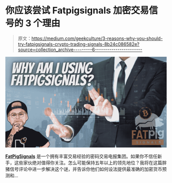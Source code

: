 # 你应该尝试 Fatpigsignals 加密交易信号的 3 个理由

> 原文：<https://medium.com/geekculture/3-reasons-why-you-should-try-fatpigsignals-crypto-trading-signals-8b24c086582e?source=collection_archive---------6----------------------->

![](img/5c163672bed5f4b1808242d01d833d12.png)

[**FatPigSignals**](https://www.fatpigsignals.com/) 是一个拥有丰富交易经验的密码交易电报集团。如果你不信任新手，这些家伙绝对值得你关注。怎么可能保持五年以上的领先地位？我将在这篇胖猪信号评论中进一步解决这个谜，并告诉你他们如何设法提供最准确的加密货币预测和…